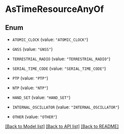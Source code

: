 # AsTimeResourceAnyOf

## Enum


* `ATOMIC_CLOCK` (value: `"ATOMIC_CLOCK"`)

* `GNSS` (value: `"GNSS"`)

* `TERRESTRIAL_RADIO` (value: `"TERRESTRIAL_RADIO"`)

* `SERIAL_TIME_CODE` (value: `"SERIAL_TIME_CODE"`)

* `PTP` (value: `"PTP"`)

* `NTP` (value: `"NTP"`)

* `HAND_SET` (value: `"HAND_SET"`)

* `INTERNAL_OSCILLATOR` (value: `"INTERNAL_OSCILLATOR"`)

* `OTHER` (value: `"OTHER"`)


[[Back to Model list]](../README.md#documentation-for-models) [[Back to API list]](../README.md#documentation-for-api-endpoints) [[Back to README]](../README.md)


